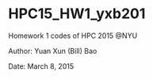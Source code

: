 # HPC15_HW1_yxb201
Homework 1 codes of HPC 2015 @NYU

Author: Yuan Xun (Bill) Bao

Date: March 8, 2015
